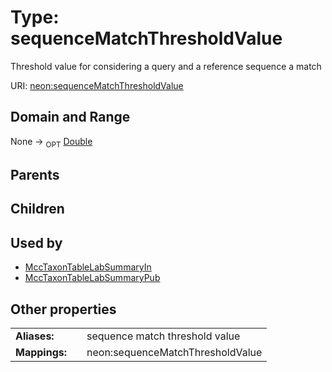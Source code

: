 
# Type: sequenceMatchThresholdValue


Threshold value for considering a query and a reference sequence a match

URI: [neon:sequenceMatchThresholdValue](https://data.neonscience.org/sequenceMatchThresholdValue)


## Domain and Range

None ->  <sub>OPT</sub> [Double](types/Double.md)

## Parents


## Children


## Used by

 * [MccTaxonTableLabSummaryIn](MccTaxonTableLabSummaryIn.md)
 * [MccTaxonTableLabSummaryPub](MccTaxonTableLabSummaryPub.md)

## Other properties

|  |  |  |
| --- | --- | --- |
| **Aliases:** | | sequence match threshold value |
| **Mappings:** | | neon:sequenceMatchThresholdValue |

